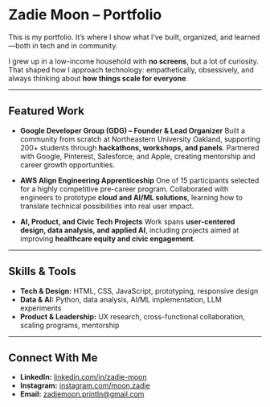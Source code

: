 # Zadie Moon – Portfolio

This is my portfolio. It’s where I show what I’ve built, organized, and learned—both in tech and in community.

I grew up in a low-income household with **no screens**, but a lot of curiosity. That shaped how I approach technology: empathetically, obsessively, and always thinking about **how things scale for everyone**.

---

## Featured Work

* **Google Developer Group (GDG) – Founder & Lead Organizer**
  Built a community from scratch at Northeastern University Oakland, supporting 200+ students through **hackathons, workshops, and panels**. Partnered with Google, Pinterest, Salesforce, and Apple, creating mentorship and career growth opportunities.

* **AWS Align Engineering Apprenticeship**
  One of 15 participants selected for a highly competitive pre-career program. Collaborated with engineers to prototype **cloud and AI/ML solutions**, learning how to translate technical possibilities into real user impact.

* **AI, Product, and Civic Tech Projects**
  Work spans **user-centered design, data analysis, and applied AI**, including projects aimed at improving **healthcare equity and civic engagement**.

---

## Skills & Tools

* **Tech & Design:** HTML, CSS, JavaScript, prototyping, responsive design
* **Data & AI:** Python, data analysis, AI/ML implementation, LLM experiments
* **Product & Leadership:** UX research, cross-functional collaboration, scaling programs, mentorship

---

## Connect With Me

* **LinkedIn:** [linkedin.com/in/zadie-moon](https://www.linkedin.com/in/zadie-moon/)
* **Instagram:** [instagram.com/moon.zadie](https://instagram.com/moon.zadie)
* **Email:** zadiemoon.println@gmail.com


